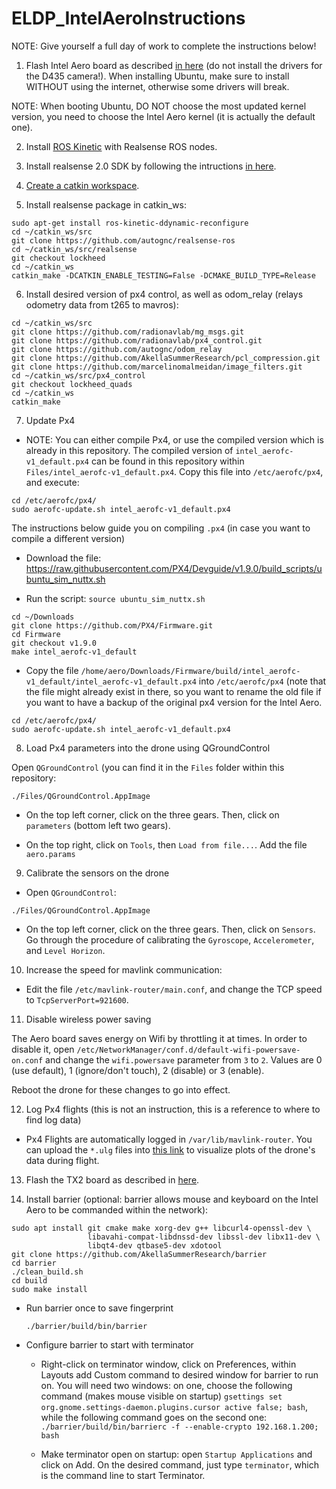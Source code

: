 # ELDP_IntelAeroInstructions

NOTE: Give yourself a full day of work to complete the instructions below!

1) Flash Intel Aero board as described [in here](https://github.com/intel-aero/meta-intel-aero/wiki/90-(References)-OS-user-Installation) (do not install the drivers for the D435 camera!). When installing Ubuntu, make sure to install WITHOUT using the internet, otherwise some drivers will break.

NOTE: When booting Ubuntu, DO NOT choose the most updated kernel version, you need to choose the Intel Aero kernel (it is actually the default one).

2) Install [ROS Kinetic](https://github.com/intel-aero/meta-intel-aero/wiki/05-Autonomous-drone-programming-with-ROS) with Realsense ROS nodes.

3) Install realsense 2.0 SDK by following the intructions [in here](https://github.com/IntelRealSense/librealsense/blob/master/doc/installation.md).

4) [Create a catkin workspace](http://wiki.ros.org/catkin/Tutorials/create_a_workspace).

5) Install realsense package in catkin_ws:

```
sudo apt-get install ros-kinetic-ddynamic-reconfigure
cd ~/catkin_ws/src
git clone https://github.com/autognc/realsense-ros
cd ~/catkin_ws/src/realsense
git checkout lockheed
cd ~/catkin_ws
catkin_make -DCATKIN_ENABLE_TESTING=False -DCMAKE_BUILD_TYPE=Release
```

6) Install desired version of px4 control, as well as odom_relay (relays odometry data from t265 to mavros):

```
cd ~/catkin_ws/src
git clone https://github.com/radionavlab/mg_msgs.git
git clone https://github.com/radionavlab/px4_control.git
git clone https://github.com/autognc/odom_relay
git clone https://github.com/AkellaSummerResearch/pcl_compression.git
git clone https://github.com/marcelinomalmeidan/image_filters.git
cd ~/catkin_ws/src/px4_control
git checkout lockheed_quads
cd ~/catkin_ws
catkin_make
```

7) Update Px4

- NOTE: You can either compile Px4, or use the compiled version which is already in this repository. The compiled version of `intel_aerofc-v1_default.px4` can be found in this repository within `Files/intel_aerofc-v1_default.px4`. Copy this file into `/etc/aerofc/px4`, and execute:

```
cd /etc/aerofc/px4/
sudo aerofc-update.sh intel_aerofc-v1_default.px4
``` 

The instructions below guide you on compiling `.px4` (in case you want to compile a different version)

- Download the file: https://raw.githubusercontent.com/PX4/Devguide/v1.9.0/build_scripts/ubuntu_sim_nuttx.sh

- Run the script: `source ubuntu_sim_nuttx.sh`

```
cd ~/Downloads
git clone https://github.com/PX4/Firmware.git
cd Firmware
git checkout v1.9.0
make intel_aerofc-v1_default
```

- Copy the file `/home/aero/Downloads/Firmware/build/intel_aerofc-v1_default/intel_aerofc-v1_default.px4` into `/etc/aerofc/px4` (note that the file might already exist in there, so you want to rename the old file if you want to have a backup of the original px4 version for the Intel Aero.

```
cd /etc/aerofc/px4/
sudo aerofc-update.sh intel_aerofc-v1_default.px4
``` 

8) Load Px4 parameters into the drone using QGroundControl

Open `QGroundControl` (you can find it in the `Files` folder within this repository:
```
./Files/QGroundControl.AppImage
```

- On the top left corner, click on the three gears. Then, click on `parameters` (bottom left two gears).

- On the top right, click on `Tools`, then `Load from file...`. Add the file `aero.params`

9) Calibrate the sensors on the drone

- Open `QGroundControl`:
```
./Files/QGroundControl.AppImage
```

- On the top left corner, click on the three gears. Then, click on `Sensors`. Go through the procedure of calibrating the `Gyroscope`, `Accelerometer`, and `Level Horizon`.

10) Increase the speed for mavlink communication:

- Edit the file `/etc/mavlink-router/main.conf`, and change the TCP speed to `TcpServerPort=921600`.

11) Disable wireless power saving

The Aero board saves energy on Wifi by throttling it at times. In order to disable it, open `/etc/NetworkManager/conf.d/default-wifi-powersave-on.conf` and change the `wifi.powersave` parameter from `3` to `2`. Values are 0 (use default), 1 (ignore/don't touch), 2 (disable) or 3 (enable).

Reboot the drone for these changes to go into effect.

12) Log Px4 flights (this is not an instruction, this is a reference to where to find log data)

- Px4 Flights are automatically logged in `/var/lib/mavlink-router`. You can upload the `*.ulg` files into [this link](https://logs.px4.io/) to visualize plots of the drone's data during flight.


13) Flash the TX2 board as described in [here](https://github.com/autognc/ELDP_IntelAeroInstructions/blob/master/Flash_TX2.md).

14) Install barrier (optional: barrier allows mouse and keyboard on the Intel Aero to be commanded within the network):

```
sudo apt install git cmake make xorg-dev g++ libcurl4-openssl-dev \
                 libavahi-compat-libdnssd-dev libssl-dev libx11-dev \
                 libqt4-dev qtbase5-dev xdotool
git clone https://github.com/AkellaSummerResearch/barrier
cd barrier
./clean_build.sh
cd build
sudo make install
```

- Run barrier once to save fingerprint

	```
	./barrier/build/bin/barrier
	```

- Configure barrier to start with terminator
	- Right-click on terminator window, click on Preferences, within Layouts add Custom command to desired window for barrier to run on. You will need two windows: on one, choose the following command (makes mouse visible on startup) ```gsettings set org.gnome.settings-daemon.plugins.cursor active false; bash```, while the following command goes on the second one: ```./barrier/build/bin/barrierc -f --enable-crypto 192.168.1.200; bash```

	- Make terminator open on startup: open ```Startup Applications``` and click on Add. On the desired command, just type ```terminator```, which is the command line to start Terminator.
